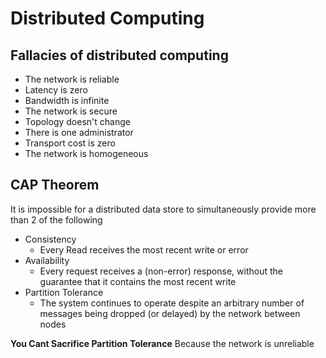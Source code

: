 # Distributed Computing #

## Fallacies of distributed computing ##

- The network is reliable
- Latency is zero
- Bandwidth is infinite
- The network is secure
- Topology doesn't change
- There is one administrator
- Transport cost is zero
- The network is homogeneous

## CAP Theorem ##

It is impossible for a distributed data store to simultaneously provide more than 2 of the following

- Consistency
  - Every Read receives the most recent write or error
- Availability 
  - Every request receives a (non-error) response, without the guarantee that it contains the most recent write
- Partition Tolerance
  - The system continues to operate despite an arbitrary number of messages being dropped (or delayed) by the network between nodes

**You Cant Sacrifice Partition Tolerance** Because the network is unreliable